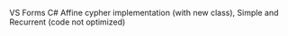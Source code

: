 VS Forms C# Affine cypher implementation (with new class), Simple and Recurrent (code not optimized)
